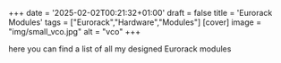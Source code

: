 +++
date = '2025-02-02T00:21:32+01:00'
draft = false
title = 'Eurorack Modules'
tags = ["Eurorack","Hardware","Modules"]
[cover]
    image = "img/small_vco.jpg"
    alt = "vco"
+++

here you can find a list of all my designed Eurorack modules
